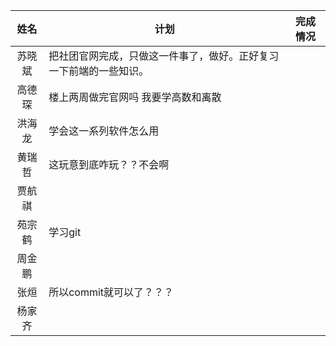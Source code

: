 | 姓名|计划 |完成情况 |
|:-:|---|---|
|苏晓斌|把社团官网完成，只做这一件事了，做好。正好复习一下前端的一些知识。|   |
|高德琛 |楼上两周做完官网吗 我要学高数和离散||
|洪海龙|学会这一系列软件怎么用|  |
|黄瑞哲|这玩意到底咋玩？？不会啊   |   |
|贾航祺|   |   |
|苑宗鹤|学习git|   |
|周金鹏|   |   |
|张烜|所以commit就可以了？？？   |   |
|杨家齐|   |   |
